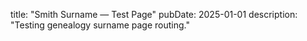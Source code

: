 title: "Smith Surname — Test Page"
pubDate: 2025-01-01
description: "Testing genealogy surname page routing."
